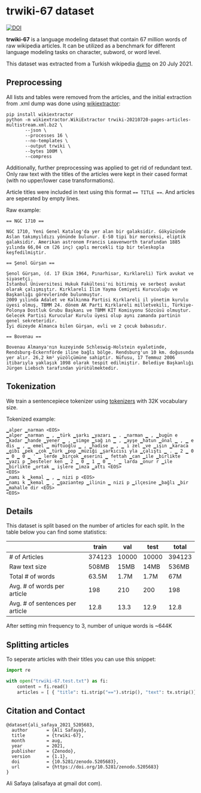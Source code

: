 # trwiki-67 dataset

<a href="https://doi.org/10.5281/zenodo.5205683"><img src="https://zenodo.org/badge/DOI/10.5281/zenodo.5205683.svg" alt="DOI"></a>

__trwiki-67__ is a language modeling dataset that contain 67 million words of raw wikipedia articles. It can be utilized as a benchmark for different language modeling tasks on character, subword, or word level.

This dataset was extracted from a Turkish wikipedia [dump](https://dumps.wikimedia.org/trwiki/) on 20 July 2021.

## Preprocessing

All lists and tables were removed from the articles, and the initial extraction from .xml dump was done using [wikiextractor](https://github.com/attardi/wikiextractor/):

```shell
pip install wikiextractor
python -m wikiextractor.WikiExtractor trwiki-20210720-pages-articles-multistream.xml.bz2 \
       --json \
       --processes 16 \
       --no-templates \
       --output trwiki \
       --bytes 100M \
       --compress
```

Additionally, further preprocessing was applied to get rid of redundant text. Only raw text with the titles of the articles were kept in their cased format (with no upper/lower case transformations). 

Article titles were included in text using this format `== TITLE ==`. And articles are seperated by empty lines.

Raw example:

```
== NGC 1710 == 

NGC 1710, Yeni Genel Katalog'da yer alan bir galaksidir. Gökyüzünde Aslan takımyıldızı yönünde bulunur. E-S0 tipi bir merceksi, eliptik galaksidir. Amerikan astronom Francis Leavenworth tarafından 1885 yılında 66,04 cm (26 inç) çaplı mercekli tip bir teleskopla keşfedilmiştir.

== Şenol Gürşan == 

Şenol Gürşan, (d. 17 Ekim 1964, Pınarhisar, Kırklareli) Türk avukat ve siyasetçi.
İstanbul Üniversitesi Hukuk Fakültesi'ni bitirmiş ve serbest avukat olarak çalışmıştır. Kırklareli İlim Yayma Cemiyeti Kuruculuğu ve Başkanlığı görevlerinde bulunmuştur.
2009 yılında Adalet ve Kalkınma Partisi Kırklareli il yönetim kurulu üyesi olmuş, TBMM 24. dönem AK Parti Kırklareli milletvekili, Türkiye-Polonya Dostluk Grubu Başkanı ve TBMM KİT Komisyonu Sözcüsü olmuştur. Gelecek Partisi Kurucular Kurulu üyesi olup aynı zamanda partinin genel sekreteridir.
İyi düzeyde Almanca bilen Gürşan, evli ve 2 çocuk babasıdır.

== Bovenau == 

Bovenau Almanya'nın kuzeyinde Schleswig-Holstein eyaletinde, Rendsburg-Eckernförde iline bağlı bölge. Rendsburg'un 10 km. doğusunda yer alır. 26,2 km² yüzölçümüne sahiptir. Nüfusu, 17 Temmuz 2006 itibarıyla yaklaşık 1098 olarak tespit edilmiştir. Belediye Başkanlığı Jürgen Liebsch tarafından yürütülmektedir.
```

## Tokenization

We train a sentencepiece tokenizer using [tokenizers](https://huggingface.co/docs/tokenizers/python/latest/index.html) with 32K vocabulary size.

Tokenized example:

```
▁alper ▁narman <EOS>
▁alper ▁narman ▁ , ▁türk ▁şarkı ▁yazarı ▁ . ▁narman ▁ , ▁bugün e ▁kadar ▁hande ▁yener ▁ , ▁simge ▁sağ ın ▁ , ▁ayşe ▁hatun ▁önal ▁ , ▁ e dis ▁ , ▁ emel ▁ müftüoğlu ▁ , ▁hadise ▁ , ▁ i zel ▁ve ▁ışın ▁karaca ▁gibi ▁pek ▁çok ▁türk ▁pop ▁müziği ▁şarkıcısı yla ▁çalıştı ▁ . ▁ 2 ▁ 0 ▁ 0 ▁ 0 ▁ ' ▁ lerde ▁birçok ▁eserini ▁ fettah ▁can ▁ile ▁birlikte ▁yazı p ▁besteler ken ▁ 2 ▁ 0 ▁ 1 ▁ 0 ▁ ' ▁ larda ▁onur r ▁ile ▁birlikte ▁ortak ▁ işlere ▁imza ▁attı <EOS>
<EOS>
▁namı k ▁kemal ▁ , ▁ nizi p <EOS>
▁namı k ▁kemal ▁ , ▁gaziantep ▁ilinin ▁ nizi p ▁ilçesine ▁bağlı ▁bir ▁mahalle dir <EOS>
<EOS>
```

## Details

This dataset is split based on the number of articles for each split. In the table below you can find some statistics:

|                                 | train  | val   | test  | total  |
|---------------------------------|--------|-------|-------|--------|
| # of Articles                   | 374123 | 10000 | 10000 | 394123 |
| Raw text size                   | 508MB  | 15MB  | 14MB  | 536MB  |
| Total # of words                | 63.5M  | 1.7M  | 1.7M  | 67M    |
| Avg. # of words per article     | 198    | 210   | 200   | 198    |
| Avg. # of sentences per article | 12.8   | 13.3  | 12.9  | 12.8   |

After setting min frequency to 3, number of unique words is ~644K

## Splitting articles

To seperate articles with their titles you can use this snippet: 

```python
import re

with open("trwiki-67.test.txt") as fi:
    content = fi.read()
    articles = [ { "title": ti.strip("==").strip(), "text": tx.strip()} for ti, tx in zip(re.findall("== .* ==", content), re.split("== .* == \n\n", content)[1:]) ]
```

## Citation and Contact

```
@dataset{ali_safaya_2021_5205683,
  author       = {Ali Safaya},
  title        = {trwiki-67},
  month        = aug,
  year         = 2021,
  publisher    = {Zenodo},
  version      = {1.1},
  doi          = {10.5281/zenodo.5205683},
  url          = {https://doi.org/10.5281/zenodo.5205683}
}
```

Ali Safaya (alisafaya at gmail dot com).
